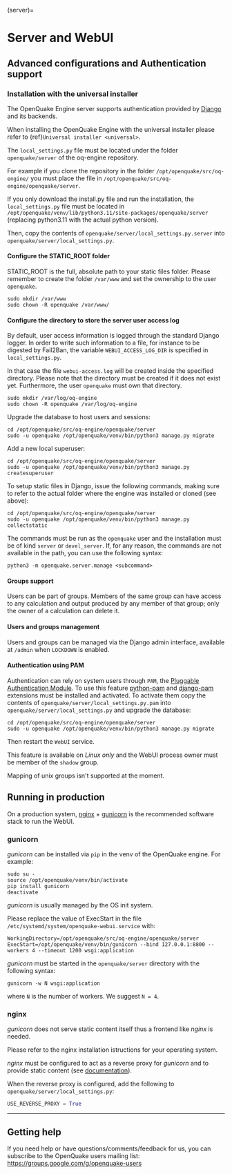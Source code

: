 (server)=

# Server and WebUI

## Advanced configurations and Authentication support

### Installation with the universal installer

The OpenQuake Engine server supports authentication provided by [Django](https://docs.djangoproject.com/en/stable/topics/auth/) and its backends.

When installing the OpenQuake Engine with the universal installer please refer to {ref}`Universal installer <universal>`.

The `local_settings.py` file must be located under the folder `openquake/server` of the oq-engine repository.

For example if you clone the repository in the folder `/opt/openquake/src/oq-engine/` you must place the file in `/opt/openquake/src/oq-engine/openquake/server`.

If you only download the install.py file and run the installation, the `local_settings.py` file must be located in `/opt/openquake/venv/lib/python3.11/site-packages/openquake/server` (replacing python3.11 with the actual python version).

Then, copy the contents of `openquake/server/local_settings.py.server` into `openquake/server/local_settings.py`.

#### Configure the STATIC_ROOT folder

STATIC_ROOT is the full, absolute path to your static files folder.
Please remember to create the folder `/var/www` and set the ownership to the user `openquake`.

```console
sudo mkdir /var/www
sudo chown -R openquake /var/www/
```

#### Configure the directory to store the server user access log

By default, user access information is logged through the standard Django logger.
In order to write such information to a file, for instance to be digested by Fail2Ban, the variable `WEBUI_ACCESS_LOG_DIR` is specified in `local_settings.py`.

In that case the file `webui-access.log` will be created inside the specified directory.
Please note that the directory must be created if it does not exist yet.
Furthermore, the user `openquake` must own that directory.

```console
sudo mkdir /var/log/oq-engine
sudo chown -R openquake /var/log/oq-engine
```

Upgrade the database to host users and sessions:

```console
cd /opt/openquake/src/oq-engine/openquake/server
sudo -u openquake /opt/openquake/venv/bin/python3 manage.py migrate
```
Add a new local superuser:

```console
cd /opt/openquake/src/oq-engine/openquake/server
sudo -u openquake /opt/openquake/venv/bin/python3 manage.py createsuperuser
```
To setup static files in Django, issue the following commands, making sure to refer to the actual folder where the engine was installed or cloned (see above):

```console
cd /opt/openquake/src/oq-engine/openquake/server
sudo -u openquake /opt/openquake/venv/bin/python3 manage.py collectstatic
```
The commands must be run as the `openquake` user and the installation must be of kind `server` or `devel_server`.
If, for any reason, the commands are not available in the path, you can use the following syntax:

```console
python3 -m openquake.server.manage <subcommand>
```

#### Groups support

Users can be part of groups. Members of the same group can have access to any calculation and output produced by any member of that group; only the owner of a calculation can delete it.


#### Users and groups management

Users and groups can be managed via the Django admin interface, available at `/admin` when `LOCKDOWN` is enabled.


#### Authentication using PAM
Authentication can rely on system users through `PAM`, the [Pluggable Authentication Module](https://en.wikipedia.org/wiki/Pluggable_authentication_module). To use this feature [python-pam](https://github.com/FirefighterBlu3/python-pam) and [django-pam](https://github.com/cnobile2012/django-pam) extensions must be installed and activated. To activate them copy the contents of `openquake/server/local_settings.py.pam` into `openquake/server/local_settings.py` and upgrade the database:

```console
cd /opt/openquake/src/oq-engine/openquake/server
sudo -u openquake /opt/openquake/venv/bin/python3 manage.py migrate
```

Then restart the `WebUI` service.

This feature is available on _Linux only_ and the WebUI process owner must be member of the `shadow` group.

Mapping of unix groups isn't supported at the moment.

## Running in production

On a production system, [nginx](http://nginx.org/en/) + [gunicorn](http://gunicorn.org/) is the recommended software stack to run the WebUI.

### gunicorn

*gunicorn* can be installed via `pip` in the venv of the OpenQuake engine. For example:

```console
sudo su -
source /opt/openquake/venv/bin/activate
pip install gunicorn
deactivate
```

*gunicorn* is usually managed by the OS init system.

Please replace the value of ExecStart in the file `/etc/systemd/system/openquake-webui.service` with:
```console
WorkingDirectory=/opt/openquake/src/oq-engine/openquake/server
ExecStart=/opt/openquake/venv/bin/gunicorn --bind 127.0.0.1:8800 --workers 4 --timeout 1200 wsgi:application
```

*gunicorn* must be started in the `openquake/server` directory with the following syntax:

```console
gunicorn -w N wsgi:application
```

where `N` is the number of workers. We suggest `N = 4`.


### nginx

*gunicorn* does not serve static content itself thus a frontend like *nginx* is needed.

Please refer to the nginx installation istructions for your operating system.

*nginx* must be configured to act as a reverse proxy for *gunicorn* and to provide static
content (see [documentation](https://docs.gunicorn.org/en/stable/deploy.html)).

When the reverse proxy is configured, add the following to `openquake/server/local_settings.py`:
```python
USE_REVERSE_PROXY = True
```

***

## Getting help
If you need help or have questions/comments/feedback for us, you can subscribe to the OpenQuake users mailing list: https://groups.google.com/g/openquake-users
